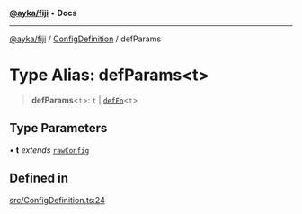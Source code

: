 [**@ayka/fiji**](../../../README.md) • **Docs**

***

[@ayka/fiji](../../../globals.md) / [ConfigDefinition](../README.md) / defParams

# Type Alias: defParams\<t\>

> **defParams**\<`t`\>: `t` \| [`defFn`](defFn.md)\<`t`\>

## Type Parameters

• **t** *extends* [`rawConfig`](../../../type-aliases/rawConfig.md)

## Defined in

[src/ConfigDefinition.ts:24](https://github.com/AndreyMork/fiji/blob/12b645d5d3b10e56502863abdc8c7fe71f7e6190/src/ConfigDefinition.ts#L24)
